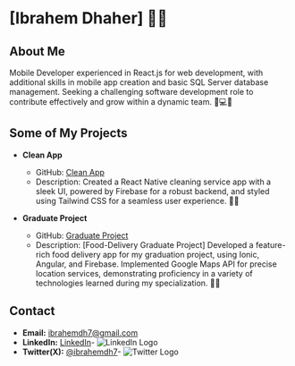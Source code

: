 # [Ibrahem Dhaher] 👨‍💻

## About Me
Mobile Developer experienced in React.js for web development, with additional skills in mobile app creation and basic SQL Server database management. Seeking a challenging software development role to contribute effectively and grow within a dynamic team. 📱💻🚀
## Some of My Projects

- **Clean App**
  - GitHub: [Clean App](https://github.com/Ibrahemdh7/CleanApp)
  - Description: Created a React Native cleaning service app with a sleek UI, powered by Firebase for a robust backend, and styled using Tailwind CSS for a seamless user experience. 🧹✨

- **Graduate Project**
  - GitHub: [Graduate Project ]([https://github.com/Ibrahemdh7/Gradeuate-Project](https://github.com/Ibrahemdh7/Gradeuate-Projectt))
  - Description: [Food-Delivery Graduate Project] Developed a feature-rich food delivery app for my graduation project, using Ionic, Angular, and Firebase. Implemented Google Maps API for precise location services, demonstrating proficiency in a variety of technologies learned during my specialization. 🍔🚀
  
## Contact
- **Email:** [ibrahemdh7@gmail.com](mailto:ibrahemdh7@gmail.com) 
- **LinkedIn:** [LinkedIn](https://www.linkedin.com/in/ibrahemdh7/)- ![LinkedIn Logo](https://img.icons8.com/color/48/000000/linkedin.png)
- **Twitter(X):** [@ibrahemdh7](https://twitter.com/ibrahemdh7)- ![Twitter Logo](https://img.icons8.com/color/48/000000/twitter.png)


